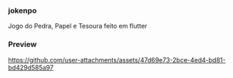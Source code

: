 ### jokenpo

Jogo do Pedra, Papel e Tesoura feito em flutter

### Preview

https://github.com/user-attachments/assets/47d69e73-2bce-4ed4-bd81-bd429d585a97

